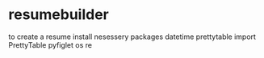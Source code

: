 # resumebuilder

to create a resume install nesessery packages 
  datetime
  prettytable import PrettyTable
  pyfiglet 
  os
  re

  
